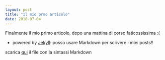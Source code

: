 ```yaml
---
layout: post
title: "Il mio prmo articolo"
date: 2018-07-04
---
```


Finalmente il mio primo articolo, dopo una mattina di corso faticossissima :(

 - powered by [Jekyll](http://jekyllrb.com): posso usare Markdown per scrivere i miei posts!!

scarica [qui][7b19ce16] il file con la sintassi Markdown

  [7b19ce16]: http://packetlife.net/media/library/16/Markdown.pdf "Scarica il PDF"
